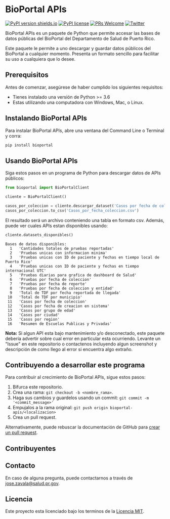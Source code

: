 # BioPortal APIs

<!--- These are examples. See https://shields.io for others or to customize this set of shields. You might want to include dependencies, project status and licence info here --->
[![PyPI version shields.io](https://img.shields.io/pypi/v/ansicolortags.svg)](https://pypi.org/project/bioportal/)
[![PyPI license](https://img.shields.io/pypi/l/ansicolortags.svg)](https://pypi.org/project/bioportal/)
[![PRs Welcome](https://img.shields.io/badge/PRs-welcome-brightgreen.svg)](http://makeapullrequest.com)
[![Twitter](https://img.shields.io/twitter/follow/SMICRCPR.svg?style=social&label=@SMICRCPR)](https://twitter.com/SMICRCPR)

BioPortal APIs es un paquete de Python que permite accesar las bases de datos públicas del BioPortal del Departamento de Salud de Puerto Rico.

Este paquete le permite a uno descargar y guardar datos públicos del BioPortal a cualquier momento. Presenta un formato sencillo para facilitar su uso a cualquiera que lo desee.

## Prerequisitos

Antes de comenzar, asegúrese de haber cumplido los siguientes requisitos:
<!--- These are just example requirements. Add, duplicate or remove as required --->
* Tienes instalado una versión de Python >= 3.6
* Estas utilizando una computadora con Windows, Mac, o Linux.

## Instalando BioPortal APIs

Para instalar BioPortal APIs, abre una ventana del Command Line o Terminal y corra:

```bash
pip install bioportal
```

## Usando BioPortal APIs

Siga estos pasos en un programa de Python para descargar datos de APIs públicos:

```python
from bioportal import BioPortalClient

cliente = BioPortalClient()

casos_por_coleccion = cliente.descargar_dataset('Casos por fecha de coleccion')
casos_por_coleccion.to_csv('Casos_por_fecha_coleccion.csv')
```
El resultado será un archivo conteniendo una tabla en formato csv.
Además, puede ver cuales APIs estan disponibles usando:

```python
cliente.datasets_disponibles()
```
```
Bases de datos disponibles:
  1   'Cantidades totales de pruebas reportadas'
  2   'Pruebas unicas con informacion minima'
  3   'Pruebas unicas con ID de paciente y fechas en tiempo local de Puerto Rico'
  4   'Pruebas unicas con ID de paciente y fechas en tiempo internacional UTC'
  5   'Pruebas diarias para grafica de dashboard de Salud'
  6   'Pruebas por fecha de coleccion'
  7   'Pruebas por fecha de reporte'
  8   'Pruebas por fecha de coleccion y entidad'
  9   'Total de TDF por fecha reportada de llegada'
 10   'Total de TDF por municipio'
 11   'Casos por fecha de coleccion'
 12   'Casos por fecha de creacion en sistema'
 13   'Casos por grupo de edad'
 14   'Casos por ciudad'
 15   'Casos por region'
 16   'Resumen de Escuelas Publicas y Privadas'
```

**Nota:** Si algun API esta bajo mantenimiento y/o desconectado, este paquete debería advertir sobre cual error en particular esta ocurriendo. Levante un "Issue" en este repositorio o contactenos incluyendo algun screenshot y descripción de como llego al error si encuentra algo extraño.

## Contribuyendo a desarrollar este programa
<!--- If your README is long or you have some specific process or steps you want contributors to follow, consider creating a separate CONTRIBUTING.md file--->
Para contribuir al crecimiento de BioPortal APIs, sigue estos pasos:

1. Bifurca este repositorio.
2. Crea una rama: `git checkout -b <nombre_rama>`.
3. Haga sus cambios y guardelos usando un commit: `git commit -m '<commit_message>'`
4. Empujalos a la rama original: `git push origin bioportal-apis/<localizacion>`
5. Crea un pull request.

Alternativamente, puede rebuscar la documentación de GitHub para [crear un pull request](https://help.github.com/en/github/collaborating-with-issues-and-pull-requests/creating-a-pull-request).

## Contribuyentes

## Contacto

En caso de alguna pregunta, puede contactarnos a través de <jose.zavala@salud.pr.gov>.

## Licencia
<!--- If you're not sure which open license to use see https://choosealicense.com/--->

Este proyecto esta licenciado bajo los terminos de la [Licencia MIT](LICENSE).
